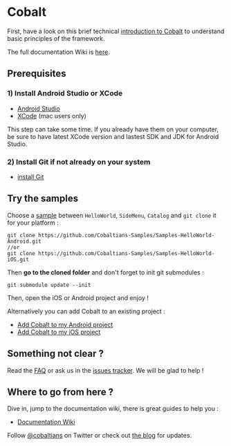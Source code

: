 # Cobalt 

First, have a look on this brief technical [introduction to Cobalt](https://github.com/cobaltians/cobalt/wiki/cobalt-intro) to understand basic principles of the framework.

The full documentation Wiki is [here](https://github.com/cobaltians/cobalt/wiki).

## Prerequisites

### 1) Install Android Studio or XCode

* [Android Studio](https://developer.android.com/sdk/index.html)
* [XCode](https://itunes.apple.com/fr/app/xcode/id497799835?mt=12) (mac users only)

This step can take some time. If you already have them on your computer, be sure to have latest XCode version and lastest SDK and JDK for Android Studio.

### 2) Install Git if not already on your system

* [install Git](https://git-scm.com/)

## Try the samples

Choose a [sample](https://github.com/cobaltians/cobalt/wiki/Samples-list) between `HelloWorld`, `SideMenu`, `Catalog` and `git clone` it for your platform :

    git clone https://github.com/Cobaltians-Samples/Samples-HelloWorld-Android.git
    //or
    git clone https://github.com/Cobaltians-Samples/Samples-HelloWorld-iOS.git
    
Then **go to the cloned folder** and don't forget to init git submodules : 

    git submodule update --init

Then, open the iOS or Android project and enjoy !

Alternatively you can add Cobalt to an existing project :

* [Add Cobalt to my Android project](https://github.com/cobaltians/cobalt/wiki/Android-Setup)
* [Add Cobalt to my iOS project](https://github.com/cobaltians/cobalt/wiki/iOS-Setup)

## Something not clear ? 

Read the [FAQ](https://github.com/cobaltians/cobalt/wiki/FAQ) or ask us in the [issues tracker](https://github.com/cobaltians/cobalt/issues). We will be glad to help !

## Where to go from here ?

Dive in, jump to the documentation wiki, there is great guides to help you :

* [Documentation Wiki](https://github.com/cobaltians/cobalt/wiki)

Follow [@cobaltians](https://twitter.com/cobaltians) on Twitter or check out [the blog](http://cobaltians.org/blog) for updates.

